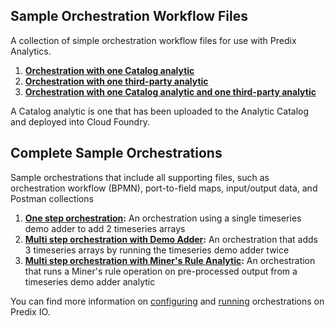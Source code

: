 ## Sample Orchestration Workflow Files

A collection of simple orchestration workflow files for use with Predix Analytics.

1. **[Orchestration with one Catalog analytic](OrchestrationWithOneAnalytic.xml)**
2. **[Orchestration with one third-party analytic](OrchestrationWithThirdPartyAnalytic.xml)**
3. **[Orchestration with one Catalog analytic and one third-party analytic](OrchestrationWithTwoAnalytics.xml)**

A Catalog analytic is one that has been uploaded to the Analytic Catalog and deployed into Cloud Foundry.

## Complete Sample Orchestrations

Sample orchestrations that include all supporting files, such as orchestration workflow (BPMN), port-to-field maps, input/output data, and Postman collections

1. **[One step orchestration](oneStepOrchestration):** An orchestration using a single timeseries demo adder to add 2 timeseries arrays
2. **[Multi step orchestration with Demo Adder](demoAdderMultiStepOrchestration):** An orchestration that adds 3 timeseries arrays by running the timeseries demo adder twice
3. **[Multi step orchestration with Miner's Rule Analytic](multiStepOrchestration):** An orchestration that runs a Miner's rule operation on pre-processed output from a timeseries demo adder analytic


You can find more information on [configuring](https://docs.predix.io/en-US/content/service/analytics_services/analytics_framework/orchestration-configuration) and [running](https://docs.predix.io/en-US/content/service/analytics_services/analytics_framework/orchestration-execution) orchestrations on Predix IO.